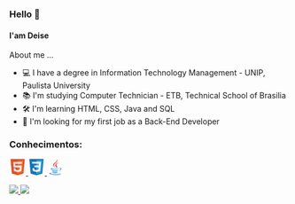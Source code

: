 ### Hello 👋
#### I'am Deise

About me ...
- 💻 I have a degree in Information Technology Management - UNIP, Paulista University
- 📚 I'm studying Computer Technician - ETB, Technical School of Brasilia
- 🛠️ I'm learning HTML, CSS, Java and SQL
- 💼 I'm looking for my first job as a Back-End Developer



<h3 align="left">Conhecimentos:</h3><p align="left">

<a href="https://html.com/" target="_blank" rel="noreferrer"> <img src="https://github.com/devicons/devicon/blob/master/icons/html5/html5-original.svg" alt="html" width="30" height="30"/> </a>
<a href="https://www.css3.com/" target="_blank" rel="noreferrer"> <img src="https://github.com/devicons/devicon/blob/master/icons/css3/css3-original.svg" alt="css" width="30" height="30"/> </a>
<a href="https://www.java.com" target="_blank" rel="noreferrer"> <img src="https://raw.githubusercontent.com/devicons/devicon/master/icons/java/java-original.svg" alt="java" width="30" height="30"/> </a>

<div align="left">
  <a href="https://github.com/deisesalless">
  <img height="180em" src="https://github-readme-stats.vercel.app/api?username=deisesalless&show_icons=true&theme=swift&include_all_commits=true&count_private=true"/>
    
  <img height="180em" src="https://github-readme-stats.vercel.app/api/top-langs/?username=deisesalless&layout=compact&langs_count=7&theme=swift"/>
</div>
